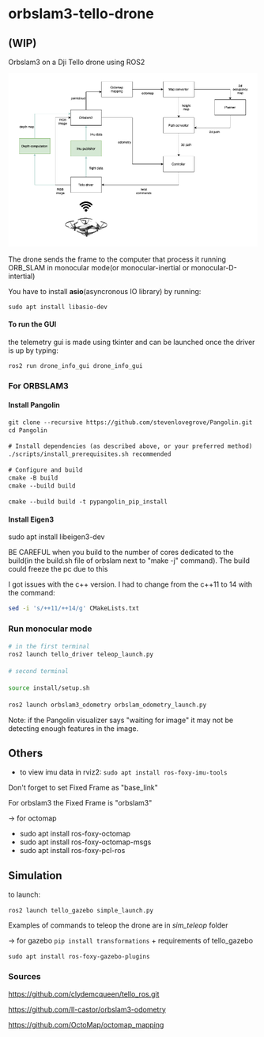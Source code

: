 # orbslam3-tello-drone 

## (WIP)

Orbslam3 on a Dji Tello drone using ROS2

<p align="center">
  <img src="/docs/nodes_structure_drone.png" width="700">
</p>

The drone sends the frame to the computer that process it running ORB_SLAM in monocular mode(or monocular-inertial or monocular-D-intertial)

You have to install **asio**(asyncronous IO library) by running:

```
sudo apt install libasio-dev
```

#### To run the GUI

the telemetry gui is made using tkinter and can be launched once the driver is up by typing:

```
ros2 run drone_info_gui drone_info_gui
```



### For ORBSLAM3

#### Install Pangolin

```shell
git clone --recursive https://github.com/stevenlovegrove/Pangolin.git
cd Pangolin

# Install dependencies (as described above, or your preferred method)
./scripts/install_prerequisites.sh recommended

# Configure and build
cmake -B build
cmake --build build

cmake --build build -t pypangolin_pip_install

``` 

#### Install Eigen3

sudo apt install libeigen3-dev


BE CAREFUL when you build to the number of cores dedicated to the build(in the build.sh file of orbslam next to "make -j" command). The build could freeze the pc due to this

I got issues with the c++ version. I had to change from the c++11 to 14 with the command: 

```bash
sed -i 's/++11/++14/g' CMakeLists.txt
```

### Run monocular mode

```bash
# in the first terminal
ros2 launch tello_driver teleop_launch.py

# second terminal

source install/setup.sh

ros2 launch orbslam3_odometry orbslam_odometry_launch.py

```

Note: if the Pangolin visualizer says "waiting for image" it may not be detecting enough features in the image.

## Others

- to view imu data in rviz2:
```sudo apt install ros-foxy-imu-tools```

Don't forget to set Fixed Frame as "base_link"

For orbslam3 the Fixed Frame is "orbslam3"

-> for octomap

- sudo apt install ros-foxy-octomap
- sudo apt install ros-foxy-octomap-msgs
- sudo apt install ros-foxy-pcl-ros


## Simulation

to launch:

```ros2 launch tello_gazebo simple_launch.py```

Examples of commands to teleop the drone are in *sim_teleop* folder

-> for gazebo
```pip install transformations``` + requirements of tello_gazebo

```sudo apt install ros-foxy-gazebo-plugins```


### Sources 

https://github.com/clydemcqueen/tello_ros.git 

https://github.com/Il-castor/orbslam3-odometry

https://github.com/OctoMap/octomap_mapping
